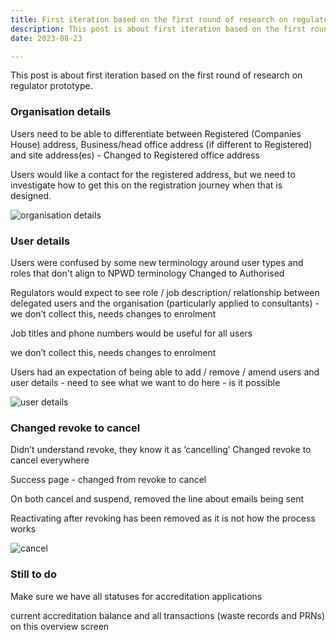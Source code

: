 ```yaml
---
title: First iteration based on the first round of research on regulator prototype
description: This post is about first iteration based on the first round of research on Regulator prototype sprint 6
date: 2023-08-23

---
```




This post is about first iteration based on the first round of research on regulator prototype.




### Organisation details

Users need to be able to differentiate between Registered (Companies House) address, Business/head office address (if different to Registered) and site address(es) - Changed to Registered office address

Users would like a contact for the registered address, but we need to investigate how to get this on the registration journey when that is designed.

![organisation details](/org-details.png)


### User details

Users were confused by some new terminology around user types and roles that don't align to NPWD terminology
Changed to Authorised


Regulators would expect to see role / job description/ relationship between delegated users and the organisation (particularly applied to consultants) - we don’t collect this, needs changes to enrolment

Job titles and phone numbers would be useful for all users

we don’t collect this, needs changes to enrolment

Users had an expectation of being able to add / remove / amend users and user details - need to see what we want to do here - is it possible

![user details](/user-details.png)





### Changed revoke to cancel

Didn’t understand revoke, they know it as ‘cancelling’
Changed revoke to cancel everywhere

Success page - changed from revoke to cancel

On both cancel and suspend, removed the line about emails being sent

Reactivating after revoking has been removed as it is not how the process works

![cancel](/revoke.png)


### Still  to do

 Make sure we have all statuses for accreditation applications


current accreditation balance and all transactions (waste records and PRNs) on this overview screen
